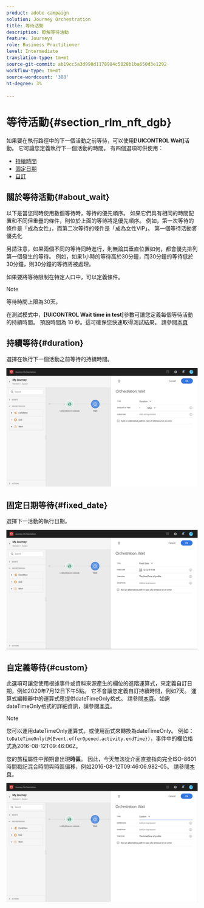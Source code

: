 ```yaml
---
product: adobe campaign
solution: Journey Orchestration
title: 等待活動
description: 瞭解等待活動
feature: Journeys
role: Business Practitioner
level: Intermediate
translation-type: tm+mt
source-git-commit: ab19cc5a3d998d1178984c5028b1ba650d3e1292
workflow-type: tm+mt
source-wordcount: '388'
ht-degree: 3%

---
```



# 等待活動{#section_rlm_nft_dgb}

如果要在執行路徑中的下一個活動之前等待，可以使用&#x200B;**[!UICONTROL Wait]**&#x200B;活動。 它可讓您定義執行下一個活動的時間。 有四個選項可供使用：

* [持續時間](#duration)
* [固定日期](#fixed_date)
* [自訂](#custom)

<!--* [Email send time optimization](#email_send_time_optimization)-->

## 關於等待活動{#about_wait}

以下是當您同時使用數個等待時，等待的優先順序。 如果它們具有相同的時間配置和不同但重疊的條件，則位於上面的等待將是優先順序。 例如，第一次等待的條件是「成為女性」，而第二次等待的條件是「成為女性VIP」。 第一個等待活動將優先化

另請注意，如果兩個不同的等待同時進行，則無論其垂直位置如何，都會優先排列第一個發生的等待。 例如，如果1小時的等待高於30分鐘，而30分鐘的等待低於30分鐘，則30分鐘的等待將被處理。

如果要將等待限制在特定人口中，可以定義條件。

>[!NOTE]
>
>等待時間上限為30天。
>
>在測試模式中，**[!UICONTROL Wait time in test]**&#x200B;參數可讓您定義每個等待活動的持續時間。 預設時間為 10 秒。這可確保您快速取得測試結果。 請參閱[本頁](../building-journeys/testing-the-journey.md)

## 持續等待{#duration}

選擇在執行下一個活動之前等待的持續時間。

![](../assets/journey55.png)

## 固定日期等待{#fixed_date}

選擇下一活動的執行日期。

![](../assets/journey56.png)

## 自定義等待{#custom}

此選項可讓您使用根據事件或資料來源產生的欄位的進階運算式，來定義自訂日期，例如2020年7月12日下午5點。 它不會讓您定義自訂持續時間，例如7天。 運算式編輯器中的運算式應提供dateTimeOnly格式。 請參閱[本頁](../expression/expressionadvanced.md)。如需dateTimeOnly格式的詳細資訊，請參閱[本頁](../expression/data-types.md)。

>[!NOTE]
>
>您可以運用dateTimeOnly運算式，或使用函式來轉換為dateTimeOnly。 例如：```toDateTimeOnly(@{Event.offerOpened.activity.endTime})```，事件中的欄位格式為2016-08-12T09:46:06Z。
>
>您的旅程屬性中預期會出現&#x200B;**時區**。 因此，今天無法從介面直接指向完全ISO-8601時間戳記混合時間與時區偏移，例如2016-08-12T09:46:06.982-05。 請參閱[本頁](../building-journeys/timezone-management.md)。

![](../assets/journey57.png)

<!--## Email send time optimization{#email_send_time_optimization}

>[!CAUTION]
>
>The email send time optimization capability is only available to customers who use the [Adobe Experience Platform Data Connector](https://docs.adobe.com/content/help/en/campaign-standard/using/developing/mapping-campaign-and-aep-data/aep-about-data-connector.html).

This type of wait uses a score calculated in the Adobe Experience Platform. The score calculates the propensity to click or open an email in the future based on past behavior. Note that the algorithm calculating the score needs a certain amount of data to work. As a result, when it does not have enough data, the default wait time will apply. At publication time, you’ll be notified that the default time applies.

>[!NOTE]
>
>The first event of your journey must have a namespace.
>
>This capability is only available after an **[!UICONTROL Email]** activity. You need to have Adobe Campaign Standard.

1. In the **[!UICONTROL Amount of time]** field, define the number of hours to consider to optimize email sending.
1. In the **[!UICONTROL Optimization type]** field, choose if the optimization should increase clicks or opens.
1. In the **[!UICONTROL Default time]** field, define the default time to wait if the predictive send time score is not available.

    >[!NOTE]
    >
    >Note that the send time score can be unavailable because there is not enough data to perform the calculation. In this case, you will be informed, at publication time, that the default time applies.

![](../assets/journey57bis.png)-->

